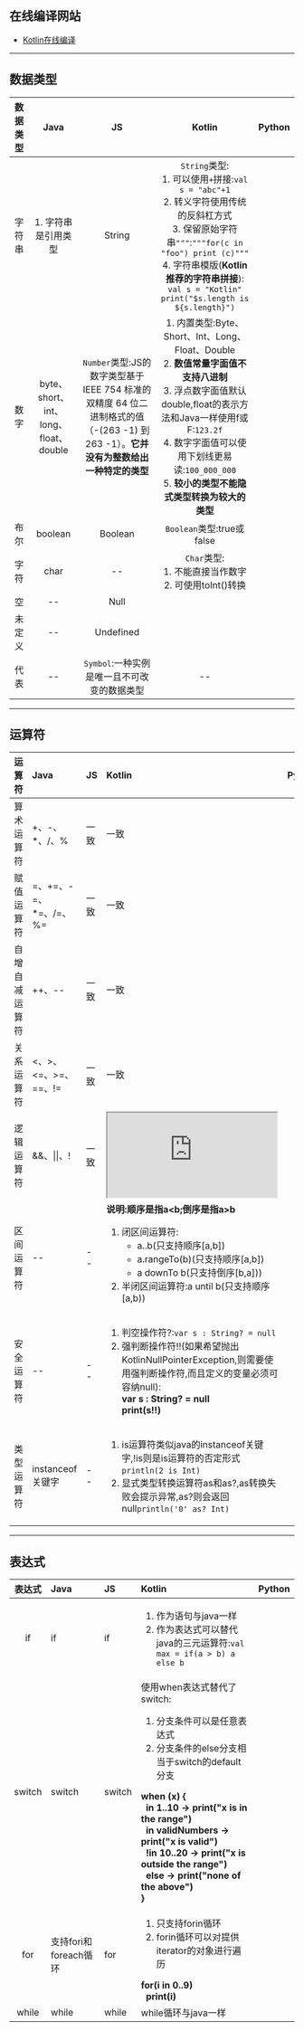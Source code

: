 
## 在线编译网站 

+ [Kotlin在线编译](https://play.kotlinlang.org/)

------

## 数据类型

| 数据类型  | Java | JS | Kotlin | Python |
| :-------------: |:-------------:| :-------------:| :-------------:|:-------------:|
| 字符串  | 1. 字符串是引用类型  | String | `String`类型:<br/>1. 可以使用`+`拼接:`val s = "abc"+1`<br/> 2. 转义字符使用传统的反斜杠方式<br/> 3. 保留原始字符串`"""`:`"""for(c in "foo") print (c)"""`<br/> 4. 字符串模版(**Kotlin推荐的字符串拼接**): `val s = "Kotlin" print("$s.length is ${s.length}")` | 
| 数字 | byte、short、int、long、float、double |`Number`类型:JS的数字类型基于 IEEE 754 标准的双精度 64 位二进制格式的值（-(263 -1) 到 263 -1）。**它并没有为整数给出一种特定的类型** |1. 内置类型:Byte、Short、Int、Long、Float、Double<br>2. **数值常量字面值不支持八进制**<br/>3. 浮点数字面值默认double,float的表示方法和Java一样使用f或F:`123.2f`<br/> 4. 数字字面值可以使用下划线更易读:`100_000_000`<br/>5. **较小的类型不能隐式类型转换为较大的类型** |
| 布尔 | boolean | Boolean | `Boolean`类型:true或false |
| 字符 | char | -- | `Char`类型:<br/>1. 不能直接当作数字<br/>2. 可使用toInt()转换 |
| 空 | -- | Null | |
| 未定义 | -- | Undefined | | 
| 代表 | -- | `Symbol`:一种实例是唯一且不可改变的数据类型 | -- |

------

## 运算符

| 运算符  | Java | JS | Kotlin | Python |
| :-------------: |:------------- | :------------- | :------------- |:-------------:|
| 算术运算符  | +、-、*、/、% | 一致 | 一致 | 
| 赋值运算符 | =、+=、-=、*=、/=、%= | 一致 | 一致 | 
| 自增自减运算符 | ++、-- | 一致 | 一致 |
| 关系运算符 | <、>、<=、>=、==、!= | 一致 | 一致 |
| 逻辑运算符 | &&、\|\|、! | 一致 | <iframe src="https://pl.kotl.in/mLPRtitrN"></iframe> |
| 区间运算符 | -- | -- | **说明:顺序是指a<b;倒序是指a>b**<ol><li>闭区间运算符:<ul><li>a..b(只支持顺序[a,b])</li><li>a.rangeTo(b)(只支持顺序[a,b])</li><li>a downTo b(只支持倒序[b,a]))</li></ul></li><li>半闭区间运算符:a until b(只支持顺序[a,b))</li></ol> |
| 安全运算符 | -- | -- | <ol><li>判空操作符?:`var s : String? = null`</li><li>强判断操作符!!(如果希望抛出KotlinNullPointerException,则需要使用强判断操作符,而且定义的变量必须可容纳null):<strong><br/>var s : String? = null <br/>print(s!!)</strong></li></ol> | 
| 类型运算符 | instanceof关键字 | -- | <ol><li>is运算符类似java的instanceof关键字,!is则是is运算符的否定形式`println(2 is Int)`</li><li>显式类型转换运算符as和as?,as转换失败会提示异常,as?则会返回null`println('0' as? Int)`</li></ol> |

------

## 表达式

| 表达式  | Java | JS | Kotlin | Python |
| :-------------: |:------------- | :------------- | :------------- |:-------------:|
| if  | if | if | <ol><li>作为语句与java一样<br/></li><li>作为表达式可以替代java的三元运算符:`val max = if(a > b) a else b`</li></ul> | 
| switch | switch | switch | 使用when表达式替代了switch:<ol><li>分支条件可以是任意表达式</li><li>分支条件的else分支相当于switch的default分支</li></ol><strong>when (x) {<br/>&nbsp;&nbsp;in 1..10 -> print("x is in the range")<br>&nbsp;&nbsp;in validNumbers -> print("x is valid")<br>&nbsp;&nbsp;!in 10..20 -> print("x is outside the range")<br/>&nbsp;&nbsp;else -> print("none of the above")<br/>}</strong> |
| for | 支持fori和foreach循环 | for | <ol><li>只支持forin循环</li><li>forin循环可以对提供iterator的对象进行遍历</li></ol><strong>for(i in 0..9)<br/> &nbsp;&nbsp;print(i)</strong> |
| while | while | while | while循环与java一样 |


